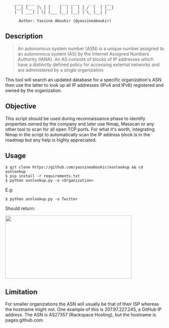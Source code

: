         ____ ____ _  _ _    ____ ____ _  _ _  _ ___
        |__| [__  |\ | |    |  | |  | |_/  |  | |__]
        |  | ___] | \| |___ |__| |__| | \_ |__| |

          Author: Yassine Aboukir (@yassineaboukir)
   
 ## Description
>An autonomous system number (ASN) is a unique number assigned to an autonomous system (AS) by the Internet Assigned Numbers Authority (IANA).
An AS consists of blocks of IP addresses which have a distinctly defined policy for accessing external networks and are administered by a single organization

This tool will search an updated database for a specific organization's ASN then use the latter to look up all IP addresses (IPv4 and IPv6) registered and owned by the organization.

## Objective
This script should be used during reconnaissance phase to identify properties owned by the company and later use Nmap, Masscan or any other tool to scan for all open TCP ports. For what it's worth, integrating Nmap in the script to automatically scan the IP address block is in the roadmap but any help is highly appreciated.

## Usage
```
$ git clone https://github.com/yassineaboukir/asnlookup && cd asnlookup
$ pip install -r requirements.txt
$ python asnlookup.py -o <Organization>
```

E.g:

```
$ python asnlookup.py -o Twitter
```

Should return:

<img src="https://yassineaboukir.com/asnlookup.png" width="400" height="200" />

## Limitation
For smaller organizations the ASN will usually be that of their ISP whereas the hostname might not. One example of this is 207.97.227.245, a GitHub IP address. The ASN is AS27357 (Rackspace Hosting), but the hostname is pages.github.com.
